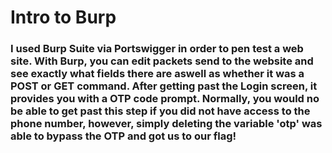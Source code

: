 # Intro to Burp

### I used Burp Suite via Portswigger in order to pen test a web site. With Burp, you can edit packets send to the website and see exactly what fields there are aswell as whether it was a POST or GET command. After getting past the Login screen, it provides you with a OTP code prompt. Normally, you would no be able to get past this step if you did not have access to the phone number, however, simply deleting the variable 'otp' was able to bypass the OTP and got us to our flag!  
